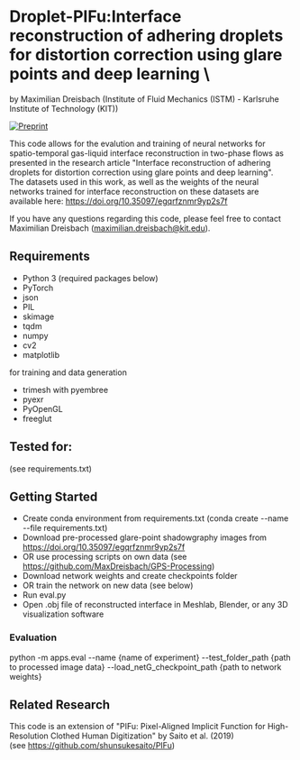 # Droplet-PIFu:Interface reconstruction of adhering droplets for distortion correction using glare points and deep learning \
by Maximilian Dreisbach (Institute of Fluid Mechanics (ISTM) - Karlsruhe Institute of Technology (KIT))

[![Preprint](https://img.shields.io/badge/arxiv-report-red)](https://arxiv.org/abs/2501.03453)


This code allows for the evalution and training of neural networks for spatio-temporal gas-liquid interface reconstruction in two-phase flows as presented 
in the research article "Interface reconstruction of adhering droplets for distortion correction using glare points and deep learning". \
The datasets used in this work, as well as the weights of the neural networks trained for interface reconstruction on these datasets are available here: https://doi.org/10.35097/egqrfznmr9yp2s7f

If you have any questions regarding this code, please feel free to contact Maximilian Dreisbach (maximilian.dreisbach@kit.edu).

## Requirements
- Python 3 (required packages below)
- PyTorch
- json
- PIL
- skimage
- tqdm
- numpy
- cv2
- matplotlib

for training and data generation
- trimesh with pyembree
- pyexr
- PyOpenGL
- freeglut

## Tested for: 
(see requirements.txt)

## Getting Started
- Create conda environment from requirements.txt (conda create --name <env> --file requirements.txt)
- Download pre-processed glare-point shadowgraphy images from https://doi.org/10.35097/egqrfznmr9yp2s7f
- OR use processing scripts on own data (see https://github.com/MaxDreisbach/GPS-Processing)
- Download network weights and create checkpoints folder
- OR train the network on new data (see below)
- Run eval.py
- Open .obj file of reconstructed interface in Meshlab, Blender, or any 3D visualization software 

### Evaluation

python -m apps.eval --name {name of experiment} --test_folder_path {path to processed image data} --load_netG_checkpoint_path {path to network weights}

## Related Research
This code is an extension of "PIFu: Pixel-Aligned Implicit Function for High-Resolution Clothed Human Digitization" by Saito et al. (2019) \
(see https://github.com/shunsukesaito/PIFu)
